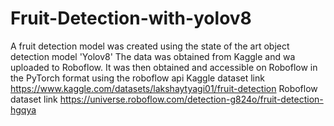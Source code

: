 # Fruit-Detection-with-yolov8
A fruit detection model was created using the state of the art object detection model 'Yolov8'
The data was obtained from Kaggle and wa uploaded  to Roboflow. It was then obtained and accessible on Roboflow in the PyTorch format using the roboflow api
Kaggle dataset link https://www.kaggle.com/datasets/lakshaytyagi01/fruit-detection
Roboflow dataset link https://universe.roboflow.com/detection-g824o/fruit-detection-hgqya
